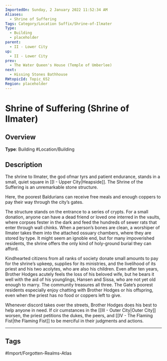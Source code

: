 ```yaml
---
ImportedOn: Sunday, 2 January 2022 11:52:34 AM
Aliases:
  - Shrine of Suffering
Tags: Category/Location Suffix/Shrine-of-Ilmater
Type:
  - Building
  - placeholder
parent:
  - II - Lower City
up:
  - II - Lower City
prev:
  - The Water Queen's House (Temple of Umberlee)
next:
  - Hissing Stones Bathhouse
RWtopicId: Topic_652
Region: placeholder
---
```

# Shrine of Suffering (Shrine of Ilmater)
## Overview
**Type**: Building
#Location/Building

## Description
The shrine to Ilmater, the god ofmar tyrs and patient endurance, stands in a small, quiet square in [[I - Upper City|Heapside]]. The Shrine of the Suffering is an unremarkable stone structure.

Here, the poorest Baldurians can receive free meals and enough coppers to pay their way through the city’s gates.

The structure stands on the entrance to a series of crypts. For a small donation, anyone can have a dead friend or loved one interred in the vaults, where corpses fester in the dark and feed the hundreds of sewer rats that enter through wall chinks. When a person’s bones are clean, a worshiper of Ilmater takes them into the attached ossuary chambers, where they are stored by type. It might seem an ignoble end, but for many impoverished residents, the shrine offers the only kind of holy-ground burial they can afford.

Kindhearted citizens from all ranks of society donate small amounts to pay for the shrine’s upkeep, supplies for its ministries, and the livelihood of its priest and his two acolytes, who are also his children. Even after ten years, Brother Hodges acutely feels the loss of his beloved wife, but he bears it well with the aid of his younglings, Hansen and Sissa, who are not yet old enough to marry. The community treasures all three. The Gate’s poorest residents especially enjoy chatting with Brother Hodges or his offspring, even when the priest has no food or coppers left to give.

Whenever discord takes over the streets, Brother Hodges does his best to help anyone in need. If cir cumstances in the [[III - Outer City|Outer City]] worsen, the priest petitions the dukes, the peers, and [[IV - The Flaming Fist|the Flaming Fist]] to be merciful in their judgments and actions.


---
## Tags
#Import/Forgotten-Realms-Atlas


